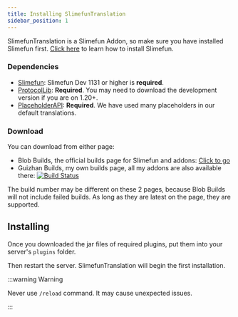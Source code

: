 ```yaml
---
title: Installing SlimefunTranslation
sidebar_position: 1
---
```


SlimefunTranslation is a Slimefun Addon, so make sure you have installed Slimefun first. [Click here](https://github.com/Slimefun/Slimefun4/wiki/Installing-Slimefun) to learn how to install Slimefun.

### Dependencies

- [Slimefun](https://github.com/Slimefun/Slimefun4): Slimefun Dev 1131 or higher is **required**.
- [ProtocolLib](https://www.spigotmc.org/resources/protocollib.1997/): **Required**. You may need to download the development version if you are on 1.20+.
- [PlaceholderAPI](https://www.spigotmc.org/resources/placeholderapi.6245/): **Required**. We have used many placeholders in our default translations.

### Download

You can download from either page:

- Blob Builds, the official builds page for Slimefun and addons: [Click to go](https://blob.build/project/SlimefunTranslation/Dev)
- Guizhan Builds, my own builds page, all my addons are also available there: [![Build Status](https://builds.guizhanss.com/api/badge/ybw0014/SlimefunTranslation/master/latest)](https://builds.guizhanss.com/ybw0014/SlimefunTranslation/master)

The build number may be different on these 2 pages, because Blob Builds will not include failed builds. As long as they are latest on the page, they are supported.

## Installing

Once you downloaded the jar files of required plugins, put them into your server's `plugins` folder.

Then restart the server. SlimefunTranslation will begin the first installation.

:::warning Warning

Never use `/reload` command. It may cause unexpected issues.

:::
